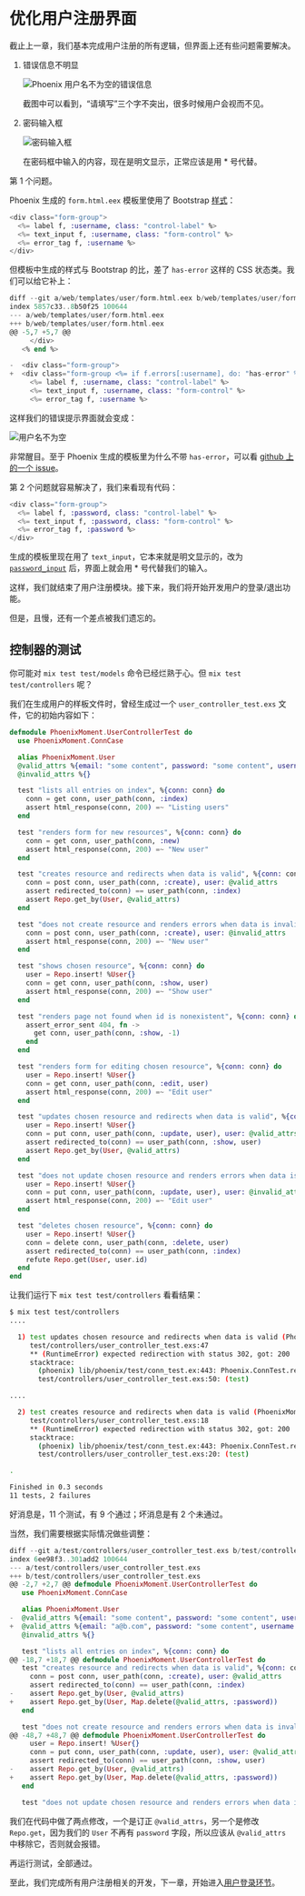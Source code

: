 # 优化用户注册界面

截止上一章，我们基本完成用户注册的所有逻辑，但界面上还有些问题需要解决。

1. 错误信息不明显

    ![Phoenix 用户名不为空的错误信息](../img/04-users-blank-username.png)

    截图中可以看到，“请填写”三个字不突出，很多时候用户会视而不见。

2. 密码输入框

    ![密码输入框](../img/04-password-input.png)

    在密码框中输入的内容，现在是明文显示，正常应该是用 * 号代替。

第 1 个问题。

Phoenix 生成的 `form.html.eex` 模板里使用了 Bootstrap [样式](https://getbootstrap.com/css/#forms-control-validation)：

```eex
<div class="form-group">
  <%= label f, :username, class: "control-label" %>
  <%= text_input f, :username, class: "form-control" %>
  <%= error_tag f, :username %>
</div>
```
但模板中生成的样式与 Bootstrap 的比，差了 `has-error` 这样的 CSS 状态类。我们可以给它补上：

```eex
diff --git a/web/templates/user/form.html.eex b/web/templates/user/form.html.eex
index 5857c33..8b50f25 100644
--- a/web/templates/user/form.html.eex
+++ b/web/templates/user/form.html.eex
@@ -5,7 +5,7 @@
     </div>
   <% end %>

-  <div class="form-group">
+  <div class="form-group <%= if f.errors[:username], do: "has-error" %>">
     <%= label f, :username, class: "control-label" %>
     <%= text_input f, :username, class: "form-control" %>
     <%= error_tag f, :username %>
```
这样我们的错误提示界面就会变成：

![用户名不为空](../img/04-username-has-error.png)

非常醒目。至于 Phoenix 生成的模板里为什么不带 `has-error`，可以看 [github 上的一个 issue](https://github.com/phoenixframework/phoenix/issues/1961)。

第 2 个问题就容易解决了，我们来看现有代码：

```eex
<div class="form-group">
  <%= label f, :password, class: "control-label" %>
  <%= text_input f, :password, class: "form-control" %>
  <%= error_tag f, :password %>
</div>
```
生成的模板里现在用了 `text_input`，它本来就是明文显示的，改为 [`password_input`](https://hexdocs.pm/phoenix_html/Phoenix.HTML.Form.html#password_input/3) 后，界面上就会用 * 号代替我们的输入。

这样，我们就结束了用户注册模块。接下来，我们将开始开发用户的登录/退出功能。

但是，且慢，还有一个差点被我们遗忘的。

## 控制器的测试

你可能对 `mix test test/models` 命令已经烂熟于心。但 `mix test test/controllers` 呢？

我们在生成用户的样板文件时，曾经生成过一个 `user_controller_test.exs` 文件，它的初始内容如下：

```elixir
defmodule PhoenixMoment.UserControllerTest do
  use PhoenixMoment.ConnCase

  alias PhoenixMoment.User
  @valid_attrs %{email: "some content", password: "some content", username: "some content"}
  @invalid_attrs %{}

  test "lists all entries on index", %{conn: conn} do
    conn = get conn, user_path(conn, :index)
    assert html_response(conn, 200) =~ "Listing users"
  end

  test "renders form for new resources", %{conn: conn} do
    conn = get conn, user_path(conn, :new)
    assert html_response(conn, 200) =~ "New user"
  end

  test "creates resource and redirects when data is valid", %{conn: conn} do
    conn = post conn, user_path(conn, :create), user: @valid_attrs
    assert redirected_to(conn) == user_path(conn, :index)
    assert Repo.get_by(User, @valid_attrs)
  end

  test "does not create resource and renders errors when data is invalid", %{conn: conn} do
    conn = post conn, user_path(conn, :create), user: @invalid_attrs
    assert html_response(conn, 200) =~ "New user"
  end

  test "shows chosen resource", %{conn: conn} do
    user = Repo.insert! %User{}
    conn = get conn, user_path(conn, :show, user)
    assert html_response(conn, 200) =~ "Show user"
  end

  test "renders page not found when id is nonexistent", %{conn: conn} do
    assert_error_sent 404, fn ->
      get conn, user_path(conn, :show, -1)
    end
  end

  test "renders form for editing chosen resource", %{conn: conn} do
    user = Repo.insert! %User{}
    conn = get conn, user_path(conn, :edit, user)
    assert html_response(conn, 200) =~ "Edit user"
  end

  test "updates chosen resource and redirects when data is valid", %{conn: conn} do
    user = Repo.insert! %User{}
    conn = put conn, user_path(conn, :update, user), user: @valid_attrs
    assert redirected_to(conn) == user_path(conn, :show, user)
    assert Repo.get_by(User, @valid_attrs)
  end

  test "does not update chosen resource and renders errors when data is invalid", %{conn: conn} do
    user = Repo.insert! %User{}
    conn = put conn, user_path(conn, :update, user), user: @invalid_attrs
    assert html_response(conn, 200) =~ "Edit user"
  end

  test "deletes chosen resource", %{conn: conn} do
    user = Repo.insert! %User{}
    conn = delete conn, user_path(conn, :delete, user)
    assert redirected_to(conn) == user_path(conn, :index)
    refute Repo.get(User, user.id)
  end
end
```
让我们运行下 `mix test test/controllers` 看看结果：

```bash
$ mix test test/controllers
....

  1) test updates chosen resource and redirects when data is valid (PhoenixMoment.UserControllerTest)
     test/controllers/user_controller_test.exs:47
     ** (RuntimeError) expected redirection with status 302, got: 200
     stacktrace:
       (phoenix) lib/phoenix/test/conn_test.ex:443: Phoenix.ConnTest.redirected_to/2
       test/controllers/user_controller_test.exs:50: (test)

....

  2) test creates resource and redirects when data is valid (PhoenixMoment.UserControllerTest)
     test/controllers/user_controller_test.exs:18
     ** (RuntimeError) expected redirection with status 302, got: 200
     stacktrace:
       (phoenix) lib/phoenix/test/conn_test.ex:443: Phoenix.ConnTest.redirected_to/2
       test/controllers/user_controller_test.exs:20: (test)

.

Finished in 0.3 seconds
11 tests, 2 failures
```
好消息是，11 个测试，有 9 个通过；坏消息是有 2 个未通过。

当然，我们需要根据实际情况做些调整：

```elixir
diff --git a/test/controllers/user_controller_test.exs b/test/controllers/user_controller_test.exs
index 6ee98f3..301add2 100644
--- a/test/controllers/user_controller_test.exs
+++ b/test/controllers/user_controller_test.exs
@@ -2,7 +2,7 @@ defmodule PhoenixMoment.UserControllerTest do
   use PhoenixMoment.ConnCase

   alias PhoenixMoment.User
-  @valid_attrs %{email: "some content", password: "some content", username: "some content"}
+  @valid_attrs %{email: "a@b.com", password: "some content", username: "chenxsan"}
   @invalid_attrs %{}

   test "lists all entries on index", %{conn: conn} do
@@ -18,7 +18,7 @@ defmodule PhoenixMoment.UserControllerTest do
   test "creates resource and redirects when data is valid", %{conn: conn} do
     conn = post conn, user_path(conn, :create), user: @valid_attrs
     assert redirected_to(conn) == user_path(conn, :index)
-    assert Repo.get_by(User, @valid_attrs)
+    assert Repo.get_by(User, Map.delete(@valid_attrs, :password))
   end

   test "does not create resource and renders errors when data is invalid", %{conn: conn} do
@@ -48,7 +48,7 @@ defmodule PhoenixMoment.UserControllerTest do
     user = Repo.insert! %User{}
     conn = put conn, user_path(conn, :update, user), user: @valid_attrs
     assert redirected_to(conn) == user_path(conn, :show, user)
-    assert Repo.get_by(User, @valid_attrs)
+    assert Repo.get_by(User, Map.delete(@valid_attrs, :password))
   end

   test "does not update chosen resource and renders errors when data is invalid", %{conn: conn} do
```
我们在代码中做了两点修改，一个是订正 `@valid_attrs`，另一个是修改 `Repo.get`，因为我们的 `User` 不再有 `password` 字段，所以应该从 `@valid_attrs` 中移除它，否则就会报错。

再运行测试，全部通过。

至此，我们完成所有用户注册相关的开发，下一章，开始进入[用户登录环节](../05-session/01-login.md)。